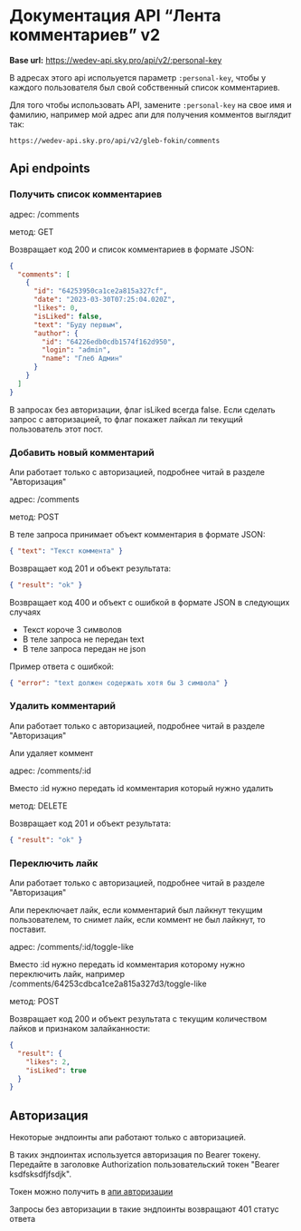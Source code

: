 # Документация API “Лента комментариев” v2

**Base url:** https://wedev-api.sky.pro/api/v2/:personal-key

В адресах этого api испольуется параметр `:personal-key`, чтобы у каждого пользователя был свой собственный список комментариев.

Для того чтобы использовать API, замените `:personal-key` на свое имя и фамилию, например мой адрес апи для получения комментов выглядит так:

```
https://wedev-api.sky.pro/api/v2/gleb-fokin/comments
```

## Api endpoints

### Получить список комментариев

адрес: /comments

метод: GET

Возвращает код 200 и список комментариев в формате JSON:

```json
{
  "comments": [
    {
      "id": "64253950ca1ce2a815a327cf",
      "date": "2023-03-30T07:25:04.020Z",
      "likes": 0,
      "isLiked": false,
      "text": "Буду первым",
      "author": {
        "id": "64226edb0cdb1574f162d950",
        "login": "admin",
        "name": "Глеб Админ"
      }
    }
  ]
}
```

В запросах без авторизации, флаг isLiked всегда false. Если сделать запрос с авторизацией, то флаг покажет лайкал ли текущий пользователь этот пост.

### Добавить новый комментарий

Апи работает только с авторизацией, подробнее читай в разделе "Авторизация"

адрес: /comments

метод: POST

В теле запроса принимает объект комментария в формате JSON:

```json
{ "text": "Текст коммента" }
```

Возвращает код 201 и объект результата:

```json
{ "result": "ok" }
```

Возвращает код 400 и объект с ошибкой в формате JSON в следующих случаях

- Текст короче 3 символов
- В теле запроса не передан text
- В теле запроса передан не json

Пример ответа с ошибкой:

```json
{ "error": "text должен содержать хотя бы 3 символа" }
```

### Удалить комментарий

Апи работает только с авторизацией, подробнее читай в разделе "Авторизация"

Апи удаляет коммент

адрес: /comments/:id

Вместо :id нужно передать id комментария который нужно удалить

метод: DELETE

Возвращает код 201 и объект результата:

```json
{ "result": "ok" }
```

### Переключить лайк

Апи работает только с авторизацией, подробнее читай в разделе "Авторизация"

Апи переключает лайк, если комментарий был лайкнут текущим пользователем, то снимет лайк, если коммент не был лайкнут, то поставит.

адрес: /comments/:id/toggle-like

Вместо :id нужно передать id комментария которому нужно переключить лайк, например /comments/64253cdbca1ce2a815a327d3/toggle-like

метод: POST

Возвращает код 200 и объект результата c текущим количеством лайков и признаком залайканности:

```json
{
  "result": {
    "likes": 2,
    "isLiked": true
  }
}
```

## Авторизация

Некоторые эндпоинты апи работают только с авторизацией.

В таких эндпоинтах используется авторизация по Bearer токену.
Передайте в заголовке Authorization пользовательский токен "Bearer ksdfsksdfjfsdjk".

Токен можно получить в [апи авторизации](../../../user/README.md)

Запросы без авторизации в такие эндпоинты возвращают 401 статус ответа
